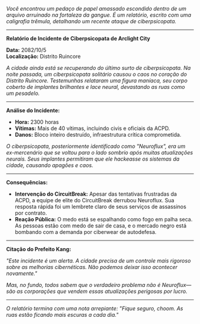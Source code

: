 _Você encontrou um pedaço de papel amassado escondido dentro de um arquivo arruinado na fortaleza da gangue. É um relatório, escrito com uma caligrafia trêmula, detalhando um recente ataque de ciberpsicopata._

---

**Relatório de Incidente de Ciberpsicopata de Arclight City**

**Data:** 2082/10/5  
**Localização:** Distrito Ruincore

_A cidade ainda está se recuperando do último surto de ciberpsicopata. Na noite passada, um ciberpsicopata solitário causou o caos no coração do Distrito Ruincore. Testemunhas relataram uma figura maníaca, seu corpo coberto de implantes brilhantes e lace neural, devastando as ruas como um pesadelo._

---

**Análise do Incidente:**

- **Hora:** 2300 horas
- **Vítimas:** Mais de 40 vítimas, incluindo civis e oficiais da ACPD.
- **Danos:** Bloco inteiro destruído, infraestrutura crítica comprometida.

_O ciberpsicopata, posteriormente identificado como "Neuroflux", era um ex-mercenário que se voltou para o lado sombrio após muitas atualizações neurais. Seus implantes permitiram que ele hackeasse os sistemas da cidade, causando apagões e caos._

---

**Consequências:**

- **Intervenção do CircuitBreak:** Apesar das tentativas frustradas da ACPD, a equipe de elite do CircuitBreak derrubou Neuroflux. Sua resposta rápida foi um lembrete claro de seus serviços de assassinos por contrato.
- **Reação Pública:** O medo está se espalhando como fogo em palha seca. As pessoas estão com medo de sair de casa, e o mercado negro está bombando com a demanda por ciberwear de autodefesa.

---

**Citação do Prefeito Kang:**

_"Este incidente é um alerta. A cidade precisa de um controle mais rigoroso sobre as melhorias cibernéticas. Não podemos deixar isso acontecer novamente."_

_Mas, no fundo, todos sabem que o verdadeiro problema não é Neuroflux—são as corporações que vendem essas atualizações perigosas por lucro._

---

_O relatório termina com uma nota arrepiante: "Fique seguro, choom. As ruas estão ficando mais escuras a cada dia."_
